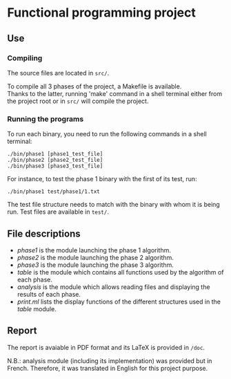 # Functional programming project

## Use

### Compiling
The source files are located in `src/`.

To compile all 3 phases of the project, a Makefile is available. <br/>
Thanks to the latter, running 'make' command in a shell terminal either from the project root or in `src/` will compile the project.

### Running the programs
To run each binary, you need to run the following commands in a shell terminal:

    ./bin/phase1 [phase1_test_file]
    ./bin/phase2 [phase2_test_file]
    ./bin/phase3 [phase3_test_file]

For instance, to test the phase 1 binary with the first of its test, run:

    ./bin/phase1 test/phase1/1.txt

The test file structure needs to match with the binary with whom it is being run. 
Test files are available in `test/`.

## File descriptions
- *phase1* is the module launching the phase 1 algorithm.
- *phase2* is the module launching the phase 2 algorithm.
- *phase3* is the module launching the phase 3 algorithm.
- *table* is the module which contains all functions used by the algorithm of each phase.
- *analysis* is the module which allows reading files and displaying the results of each phase.
- *print.ml* lists the display functions of the different structures used in the *table* module.

## Report
The report is avaiable in PDF format and its LaTeX is provided in `/doc`.

N.B.: analysis module (including its implementation) was provided but in French. Therefore, it was translated in English for this project purpose.
